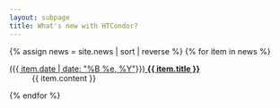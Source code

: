```yaml
---
layout: subpage
title: What's new with HTCondor?
---
```


{% assign news = site.news | sort | reverse %}
{% for item in news %}
<!-- News item -->
<dl class="p-3 bg-light">
<dt><a href="{{ item.url | relative_url }}">({{ item.date | date: "%B %e, %Y"}}) <strong>{{ item.title }}</strong></a></dt>
<dd>{{ item.content }}</dd>
</dl>

{% endfor %}